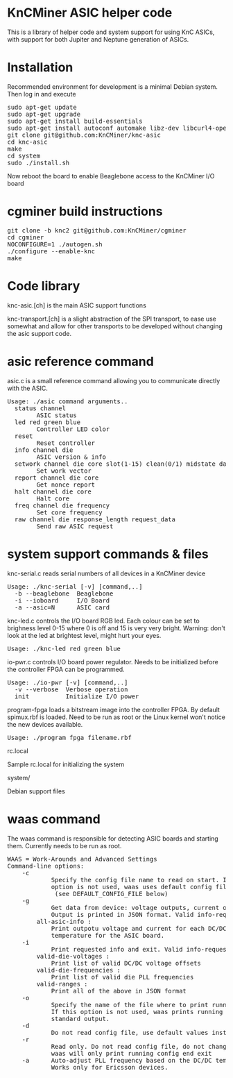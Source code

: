 KnCMiner ASIC helper code
====

This is a library of helper code and system support for using KnC ASICs, with support for both Jupiter and Neptune generation of ASICs.

Installation
===

Recommended environment for development is a minimal Debian system. Then log in and execute

<pre>
sudo apt-get update
sudo apt-get upgrade
sudo apt-get install build-essentials
sudo apt-get install autoconf automake libz-dev libcurl4-openssl-dev ncurses-dev
git clone git@github.com:KnCMiner/knc-asic
cd knc-asic
make
cd system
sudo ./install.sh
</pre>

Now reboot the board to enable Beaglebone access to the KnCMiner I/O board

cgminer build instructions
===

<pre>
git clone -b knc2 git@github.com:KnCMiner/cgminer
cd cgminer
NOCONFIGURE=1 ./autogen.sh
./configure --enable-knc
make
</pre>


Code library
===
knc-asic.[ch] is the main ASIC support functions

knc-transport.[ch] is a slight abstraction of the SPI transport, to ease use somewhat and allow for other transports to be developed without changing the asic support code.

asic reference command
===

asic.c is a small reference command allowing you to communicate directly with the ASIC.

<pre>
Usage: ./asic command arguments..
  status channel
        ASIC status
  led red green blue
        Controller LED color
  reset 
        Reset controller
  info channel die 
        ASIC version & info
  setwork channel die core slot(1-15) clean(0/1) midstate data
        Set work vector
  report channel die core
        Get nonce report
  halt channel die core
        Halt core
  freq channel die frequency
        Set core frequency
  raw channel die response_length request_data
        Send raw ASIC request
</pre>

system support commands & files
===

knc-serial.c reads serial numbers of all devices in a KnCMiner device

<pre>
Usage: ./knc-serial [-v] [command,..]
  -b --beaglebone  Beaglebone
  -i --ioboard     I/O Board
  -a --asic=N      ASIC card
</pre>

knc-led.c controls the I/O board RGB led. Each colour can be set to brighness level 0-15 where 0 is off and 15 is very very bright. Warning: don't look at the led at brightest level, might hurt your eyes.

<pre>
Usage: ./knc-led red green blue
</pre>


io-pwr.c controls I/O board power regulator. Needs to be initialized before the controller FPGA can be programmed.

<pre>
Usage: ./io-pwr [-v] [command,..]
  -v --verbose  Verbose operation
  init          Initialize I/O power
</pre>


program-fpga loads a bitstream image into the controller FPGA. By default spimux.rbf is loaded.  Need to be run as root or the Linux kernel won't notice the new devices available.

<pre>
Usage: ./program_fpga filename.rbf
</pre>

rc.local

Sample rc.local for initializing the system

system/

Debian support files


waas command
===
The waas command is responsible for detecting ASIC boards and starting them. Currently needs to be run as root.

<pre>
WAAS = Work-Arounds and Advanced Settings
Command-line options:
    -c <config-file>
            Specify the config file name to read on start. If this
            option is not used, waas uses default config file:
             (see DEFAULT_CONFIG_FILE below)
    -g <info-request>
            Get data from device: voltage outputs, current outputs etc.
            Output is printed in JSON format. Valid info-request values:
        all-asic-info :
            Print outpotu voltage and current for each DC/DC. Print
            temperature for the ASIC board.
    -i <info-request>
            Print requested info and exit. Valid info-request values:
        valid-die-voltages :
            Print list of valid DC/DC voltage offsets
        valid-die-frequencies :
            Print list of valid die PLL frequencies
        valid-ranges :
            Print all of the above in JSON format
    -o <output-file>
            Specify the name of the file where to print running config info.
            If this option is not used, waas prints running config to the
            standard output.
    -d
            Do not read config file, use default values instead
    -r
            Read only. Do not read config file, do not change running values;
            waas will only print running config end exit
    -a      Auto-adjust PLL frequency based on the DC/DC temperatures.
            Works only for Ericsson devices.
</pre>
